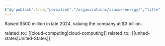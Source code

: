 ```yaml
---
{"dg-publish":true,"permalink":"/organisations/crusoe-energy/","title":"Crusoe Energy"}
---
```



Raised $500 million in late 2024, valuing the company at $3 billion.

related_to:: [[cloud-computing\|cloud-computing]]
related_to:: [[united-states\|United-States]]
